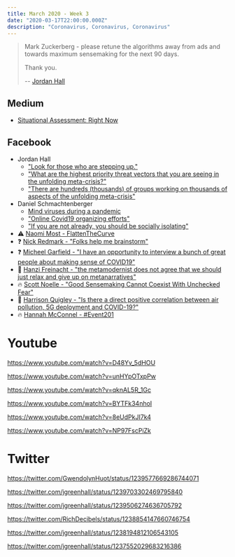 ```yaml
---
title: March 2020 - Week 3
date: "2020-03-17T22:00:00.000Z"
description: "Coronavirus, Coronavirus, Coronavirus"
---
```


> Mark Zuckerberg - please retune the algorithms away from ads and towards maximum sensemaking for the next 90 days.
>
> Thank you.
>
> -- [Jordan Hall](https://web.facebook.com/phonomancer/posts/10157052609493479)

## Medium

- [Situational Assessment: Right Now](https://medium.com/deep-code/situational-assessment-right-now-7d9856b562f5)

## Facebook

- Jordan Hall
  - ["Look for those who are stepping up."](https://web.facebook.com/phonomancer/posts/10157040297713479)
  - ["What are the highest priority threat vectors that you are seeing in the unfolding meta-crisis?"](https://web.facebook.com/phonomancer/posts/10157051123858479)
  - ["There are hundreds (thousands) of groups working on thousands of aspects of the unfolding meta-crisis"](https://web.facebook.com/phonomancer/posts/10157050206103479)
- Daniel Schmachtenberger
  - [Mind viruses during a pandemic](https://web.facebook.com/notes/daniel-schmachtenberger/mind-viruses-during-a-pandemic/10156663879545213/)
  - ["Online Covid19 organizing efforts"](https://web.facebook.com/geosol114/posts/10158176840256779)
  - ["If you are not already, you should be socially isolating"](https://web.facebook.com/geosol114/posts/10158170876931779)
- ⚠️ [Naomi Most - FlattenTheCurve](https://web.facebook.com/groups/1447251258838263/permalink/2619526111610766/)
- ❓ [Nick Redmark - "Folks help me brainstorm"](https://web.facebook.com/groups/1447251258838263/permalink/2620105521552825/)
- ❓ [Micheel Garfield - "I have an opportunity to interview a bunch of great people about making sense of COVID19"](https://web.facebook.com/groups/1447251258838263/permalink/2621620664734644/)
- 📖 [Hanzi Freinacht - "the metamodernist does not agree that we should just relax and give up on metanarratives"](https://web.facebook.com/groups/1447251258838263/permalink/2618443455052365/)
- 🔥 [Scott Noelle - "Good Sensemaking Cannot Coexist With Unchecked Fear"](https://web.facebook.com/groups/1447251258838263/permalink/2621029584793752/)
- 🤔 [Harrison Quigley - "Is there a direct positive correlation between air pollution, 5G deployment and COVID-19?"](https://web.facebook.com/groups/1447251258838263/permalink/2619622621601115/)
- 🔥 [Hannah McConnel - #Event201](https://web.facebook.com/groups/1447251258838263/permalink/2618118411751536/)

# Youtube

https://www.youtube.com/watch?v=D48Yv_5dHOU

https://www.youtube.com/watch?v=unHYpOTxpPw

https://www.youtube.com/watch?v=qknAL5R_1Gc

https://www.youtube.com/watch?v=BYTFk34nhoI

https://www.youtube.com/watch?v=8eUdPkJI7k4

https://www.youtube.com/watch?v=NP97FscPiZk

# Twitter

https://twitter.com/GwendolynHuot/status/1239577669286744071

https://twitter.com/jgreenhall/status/1239703302469795840

https://twitter.com/jgreenhall/status/1239506274636705792

https://twitter.com/RichDecibels/status/1238854147660746754

https://twitter.com/jgreenhall/status/1238194812106543105

https://twitter.com/jgreenhall/status/1237552029683216386
